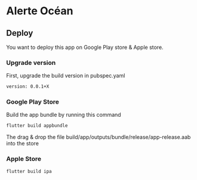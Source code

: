 # Alerte Océan


## Deploy

You want to deploy this app on Google Play store & Apple store.

### Upgrade version
First, upgrade the build version in pubspec.yaml

```bash
version: 0.0.1+X
```

### Google Play Store
Build the app bundle by running this command
```bash
flutter build appbundle 
```

The drag & drop the file build/app/outputs/bundle/release/app-release.aab into the store

### Apple Store

```bash
flutter build ipa 
```